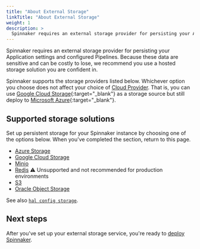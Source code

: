 ```yaml
---
title: "About External Storage"
linkTitle: "About External Storage"
weight: 1
description: >
  Spinnaker requires an external storage provider for persisting your Application settings and configured Pipelines.
---
```


Spinnaker requires an external storage provider for persisting your Application
settings and configured Pipelines. Because these data are sensitive and can be
costly to lose, we recommend you use a hosted storage solution you are confident
in.

Spinnaker supports the storage providers listed below. Whichever option you
choose does not affect your choice of [Cloud Provider](/docs/v1.19/setup/providers/).
That is, you can use [Google Cloud
Storage](https://cloud.google.com/storage/){:target="\_blank"} as a storage
source but still deploy to [Microsoft Azure](https://azure.microsoft.com/){:target="\_blank"}.

## Supported storage solutions

Set up persistent storage for your Spinnaker instance by choosing one of the options below. When you've
completed the section, return to this page.

* [Azure Storage](/docs/v1.19/setup/install/storage/azs)
* [Google Cloud Storage](/docs/v1.19/setup/install/storage/gcs)
* [Minio](/docs/v1.19/setup/install/storage/minio)
* [Redis](/docs/v1.19/setup/install/storage/redis) :warning: Unsupported and not recommended for production environments
* [S3](/docs/v1.19/setup/install/storage/s3)
* [Oracle Object Storage](/docs/v1.19/setup/install/storage/oracle)


See also [`hal config storage`](/reference/halyard/commands/#hal-config-storage).

## Next steps

After you've set up your external storage service, you're ready to [deploy Spinnaker](/docs/v1.19/setup/install/deploy/).
